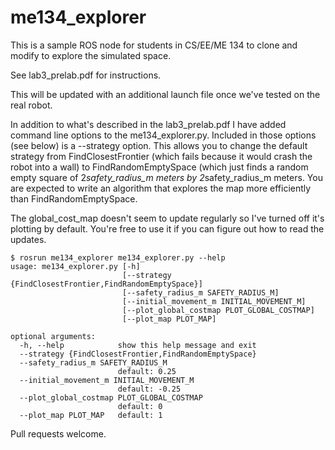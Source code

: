 # me134_explorer 

This is a sample ROS node for students in CS/EE/ME 134 to clone and modify to explore the simulated space.

See lab3_prelab.pdf for instructions.

This will be updated with an additional launch file once we've tested on the real robot.

In addition to what's described in the lab3_prelab.pdf I have added command line options to the me134_explorer.py.
Included in those options (see below) is a --strategy option. This allows you to change the default strategy from FindClosestFrontier (which fails because it would crash the robot into a wall) to FindRandomEmptySpace (which just finds a random empty square of 2*safety_radius_m  meters by 2*safety_radius_m meters. You are expected to write an algorithm that explores the map more efficiently than FindRandomEmptySpace.

The global_cost_map doesn't seem to update regularly so I've turned off it's plotting by default. You're free to use it if you can figure out how to read the updates.

```
$ rosrun me134_explorer me134_explorer.py --help
usage: me134_explorer.py [-h]
                         [--strategy {FindClosestFrontier,FindRandomEmptySpace}]
                         [--safety_radius_m SAFETY_RADIUS_M]
                         [--initial_movement_m INITIAL_MOVEMENT_M]
                         [--plot_global_costmap PLOT_GLOBAL_COSTMAP]
                         [--plot_map PLOT_MAP]

optional arguments:
  -h, --help            show this help message and exit
  --strategy {FindClosestFrontier,FindRandomEmptySpace}
  --safety_radius_m SAFETY_RADIUS_M
                        default: 0.25
  --initial_movement_m INITIAL_MOVEMENT_M
                        default: -0.25
  --plot_global_costmap PLOT_GLOBAL_COSTMAP
                        default: 0
  --plot_map PLOT_MAP   default: 1
```

Pull requests welcome.
